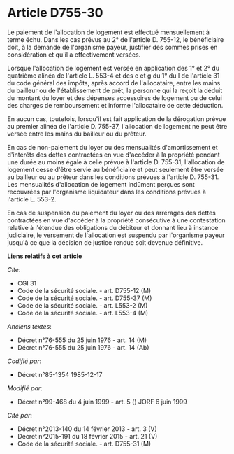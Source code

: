 # Article D755-30

Le paiement de l'allocation de logement est effectué mensuellement à terme échu. Dans les cas prévus au 2° de l'article D.
755-12, le bénéficiaire doit, à la demande de l'organisme payeur, justifier des sommes prises en considération et qu'il a
effectivement versées. 

Lorsque l'allocation de logement est versée en application des 1° et 2° du quatrième alinéa de l'article L. 553-4 et des e et
g du 1° du I de l'article 31 du code général des impôts, après accord de l'allocataire, entre les mains du bailleur ou de
l'établissement de prêt, la personne qui la reçoit la déduit du montant du loyer et des dépenses accessoires de logement ou
de celui des charges de remboursement et informe l'allocataire de cette déduction.

En aucun cas, toutefois, lorsqu'il est fait application de la dérogation prévue au premier alinéa de l'article D. 755-37,
l'allocation de logement ne peut être versée entre les mains du bailleur ou du prêteur.

En cas de non-paiement du loyer ou des mensualités d'amortissement et d'intérêts des dettes contractées en vue d'accéder à la
propriété pendant une durée au moins égale à celle prévue à l'article D. 755-31, l'allocation de logement cesse d'être servie
au bénéficiaire et peut seulement être versée au bailleur ou au prêteur dans les conditions prévues à l'article D. 755-31.
Les mensualités d'allocation de logement indûment perçues sont recouvrées par l'organisme liquidateur dans les conditions
prévues à l'article L. 553-2. 

En cas de suspension du paiement du loyer ou des arrérages des dettes contractées en vue d'accéder à la propriété consécutive
à une contestation relative à l'étendue des obligations du débiteur et donnant lieu à instance judiciaire, le versement de
l'allocation est suspendu par l'organisme payeur jusqu'à ce que la décision de justice rendue soit devenue définitive.

**Liens relatifs à cet article**

_Cite_:

  - CGI 31
  - Code de la sécurité sociale. - art. D755-12 (M)
  - Code de la sécurité sociale. - art. D755-37 (M)
  - Code de la sécurité sociale. - art. L553-2 (M)
  - Code de la sécurité sociale. - art. L553-4 (M)

_Anciens textes_:

  - Décret n°76-555 du 25 juin 1976 - art. 14 (M)
  - Décret n°76-555 du 25 juin 1976 - art. 14 (Ab)

_Codifié par_:

  - Décret n°85-1354 1985-12-17

_Modifié par_:

  - Décret n°99-468 du 4 juin 1999 - art. 5 () JORF 6 juin 1999

_Cité par_:

  - Décret n°2013-140 du 14 février 2013 - art. 3 (V)
  - Décret n°2015-191 du 18 février 2015 - art. 21 (V)
  - Code de la sécurité sociale. - art. D755-31 (M)
